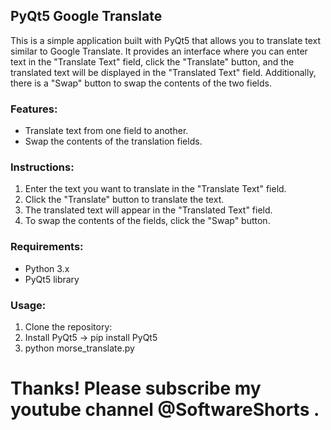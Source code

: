 ## PyQt5 Google Translate

This is a simple application built with PyQt5 that allows you to translate text similar to Google Translate. It provides an interface where you can enter text in the "Translate Text" field, click the "Translate" button, and the translated text will be displayed in the "Translated Text" field. Additionally, there is a "Swap" button to swap the contents of the two fields.

### Features:
- Translate text from one field to another.
- Swap the contents of the translation fields.

### Instructions:
1. Enter the text you want to translate in the "Translate Text" field.
2. Click the "Translate" button to translate the text.
3. The translated text will appear in the "Translated Text" field.
4. To swap the contents of the fields, click the "Swap" button.

### Requirements:
- Python 3.x
- PyQt5 library

### Usage:
1. Clone the repository:
2. Install PyQt5 -> pip install PyQt5
3. python morse_translate.py

# Thanks! Please subscribe my youtube channel @SoftwareShorts .
